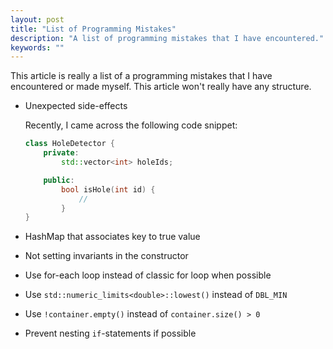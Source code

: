 ```yaml
---
layout: post
title: "List of Programming Mistakes"
description: "A list of programming mistakes that I have encountered."
keywords: ""
---
```


This article is really a list of a programming mistakes that I have encountered or made myself. This article won't really have any structure.

- Unexpected side-effects

    Recently, I came across the following code snippet:

    ```C++
    class HoleDetector {
        private:
            std::vector<int> holeIds;

        public:
            bool isHole(int id) {
                //
            }
    }

    ```

- HashMap that associates key to true value
- Not setting invariants in the constructor
- Use for-each loop instead of classic for loop when possible
- Use `std::numeric_limits<double>::lowest()` instead of `DBL_MIN`
- Use `!container.empty()` instead of `container.size() > 0`
- Prevent nesting `if`-statements if possible
